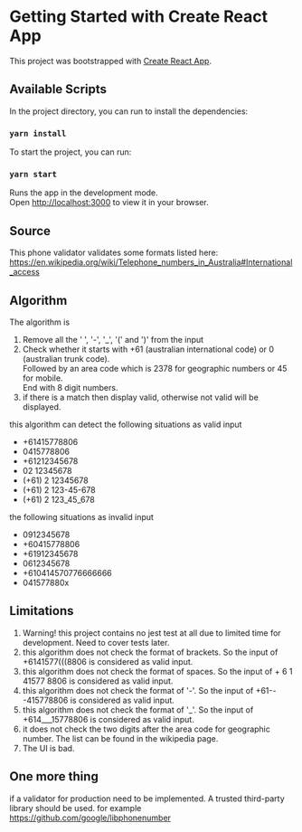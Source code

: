 # Getting Started with Create React App

This project was bootstrapped with [Create React App](https://github.com/facebook/create-react-app).

## Available Scripts

In the project directory, you can run to install the dependencies:

### `yarn install`

To start the project, you can run:

### `yarn start`

Runs the app in the development mode.\
Open [http://localhost:3000](http://localhost:3000) to view it in your browser.


## Source

This phone validator validates some formats listed here: https://en.wikipedia.org/wiki/Telephone_numbers_in_Australia#International_access


## Algorithm

The algorithm is
1. Remove all the ' ', '-', '_', '(' and ')' from the input
2. Check whether it starts with +61 (australian international code) or 0 (australian trunk code). <br/> Followed by an area code which is 2378 for geographic numbers or 45 for mobile. <br/> End with 8 digit numbers.
3. if there is a match then display valid, otherwise not valid will be displayed.

this algorithm can detect the following situations as valid input

<ul>
    <li>+61415778806
    <li>0415778806
    <li>+61212345678
    <li>02 12345678
    <li>(+61) 2 12345678
    <li>(+61) 2 123-45-678
    <li>(+61) 2 123_45_678
</ul>

the following situations as invalid input

<ul>
    <li>0912345678
    <li>+60415778806
    <li>+61912345678
    <li>0612345678
    <li>+610414570776666666
    <li>041577880x
</ul>


## Limitations

1. Warning! this project contains no jest test at all due to limited time for development. Need to cover tests later.
2. this algorithm does not check the format of brackets. So the input of +6141577(((8806 is considered as valid input.
3. this algorithm does not check the format of spaces. So the input of + 6 1 41577   8806 is considered as valid input.
4. this algorithm does not check the format of '-'. So the input of +61---415778806 is considered as valid input.
5. this algorithm does not check the format of '_'. So the input of +614___15778806 is considered as valid input.
6. it does not check the two digits after the area code for geographic number. The list can be found in the wikipedia page.
7. The UI is bad.


## One more thing

if a validator for production need to be implemented. A trusted third-party library should be used. for example https://github.com/google/libphonenumber